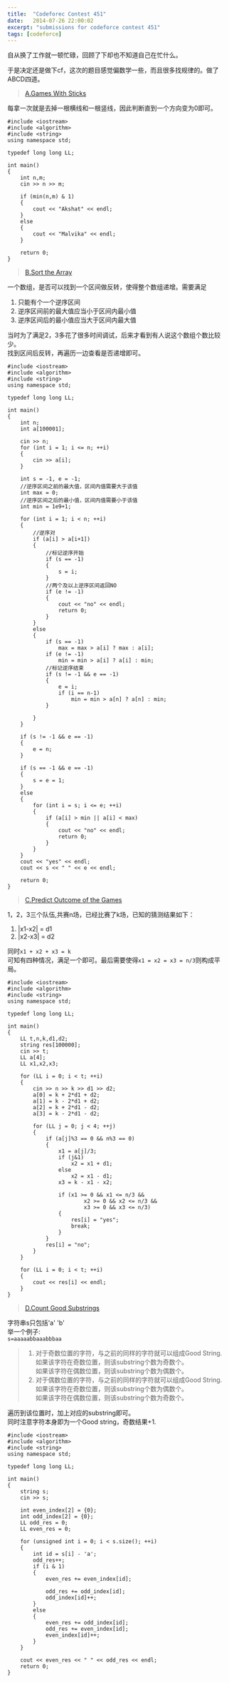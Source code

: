 ```yaml
---
title:  "Codeforec Contest 451"
date:   2014-07-26 22:00:02
excerpt: "submissions for codeforce contest 451"
tags: [codeforce]
---
```


自从换了工作就一顿忙碌，回顾了下却也不知道自己在忙什么。

于是决定还是做下cf，这次的题目感觉偏数学一些，而且很多找规律的。做了ABCD四道。

<!--more-->

> [A.Games With Sticks](http://codeforces.com/contest/451/problem/A)  

每拿一次就是去掉一根横线和一根竖线，因此判断直到一个方向变为0即可。

```
#include <iostream>
#include <algorithm>
#include <string>
using namespace std;

typedef long long LL;

int main()
{
    int n,m;
    cin >> n >> m;

    if (min(n,m) & 1)
    {
        cout << "Akshat" << endl;
    }
    else
    {
        cout << "Malvika" << endl;
    }

    return 0;
}

```

> [B.Sort the Array](http://codeforces.com/contest/451/problem/B)

一个数组，是否可以找到一个区间做反转，使得整个数组递增。需要满足       

1. 只能有个一个逆序区间
2. 逆序区间前的最大值应当小于区间内最小值
3. 逆序区间后的最小值应当大于区间内最大值

当时为了满足2，3多花了很多时间调试，后来才看到有人说这个数组个数比较少。     
找到区间后反转，再遍历一边查看是否递增即可。    

```
#include <iostream>
#include <algorithm>
#include <string>
using namespace std;

typedef long long LL;

int main()
{
    int n;
    int a[100001];

    cin >> n;
    for (int i = 1; i <= n; ++i)
    {
        cin >> a[i];
    }

    int s = -1, e = -1;
    //逆序区间之前的最大值，区间内值需要大于该值
    int max = 0;
    //逆序区间之后的最小值，区间内值需要小于该值
    int min = 1e9+1;

    for (int i = 1; i < n; ++i)
    {
        //逆序对
        if (a[i] > a[i+1])
        {
            //标记逆序开始
            if (s == -1)
            {
                s = i;
            }
            //两个及以上逆序区间返回NO
            if (e != -1)
            {
                cout << "no" << endl;
                return 0;
            }
        }
        else
        {
            if (s == -1)
                max = max > a[i] ? max : a[i];
            if (e != -1)
                min = min > a[i] ? a[i] : min;
            //标记逆序结束
            if (s != -1 && e == -1)
            {
                e = i;
                if (i == n-1)
                    min = min > a[n] ? a[n] : min;
            }

        }
    }

    if (s != -1 && e == -1)
    {
        e = n;
    }

    if (s == -1 && e == -1)
    {
        s = e = 1;
    }
    else
    {
        for (int i = s; i <= e; ++i)
        {
            if (a[i] > min || a[i] < max)
            {
                cout << "no" << endl;
                return 0;
            }
        }
    }
    cout << "yes" << endl;
    cout << s << " " << e << endl;

    return 0;
}

```  

> [C.Predict Outcome of the Games](http://codeforces.com/contest/451/problem/C)  

1，2，3三个队伍,共赛n场，已经比赛了k场，已知的猜测结果如下：     
1.  |x1-x2| = d1    
2.  |x2-x3| = d2

同时`x1 + x2 + x3 = k`     
可知有四种情况，满足一个即可。最后需要使得`x1 = x2 = x3 = n/3`则构成平局。

```
#include <iostream>
#include <algorithm>
#include <string>
using namespace std;

typedef long long LL;

int main()
{
    LL t,n,k,d1,d2;
    string res[100000];
    cin >> t;
    LL a[4];
    LL x1,x2,x3;

    for (LL i = 0; i < t; ++i)
    {
        cin >> n >> k >> d1 >> d2;
        a[0] = k + 2*d1 + d2;
        a[1] = k - 2*d1 + d2;
        a[2] = k + 2*d1 - d2;
        a[3] = k - 2*d1 - d2;
    
        for (LL j = 0; j < 4; ++j)
        {
            if (a[j]%3 == 0 && n%3 == 0)
            {
                x1 = a[j]/3;
                if (j&1)
                    x2 = x1 + d1;
                else
                    x2 = x1 - d1;
                x3 = k - x1 - x2;

                if (x1 >= 0 && x1 <= n/3 &&
                        x2 >= 0 && x2 <= n/3 &&
                        x3 >= 0 && x3 <= n/3)
                {
                    res[i] = "yes";
                    break;
                }
            }
            res[i] = "no";
        }
    }

    for (LL i = 0; i < t; ++i)
    {
        cout << res[i] << endl;
    }
}

```

> [D.Count Good Substrings](http://codeforces.com/contest/451/problem/D)   

字符串s只包括'a' 'b'   
举一个例子:   
`s=aaaaabbaaabbbaa`   
> 1.  对于奇数位置的字符，与之前的同样的字符就可以组成Good String.     
    如果该字符在奇数位置，则该substring个数为奇数个。    
    如果该字符在偶数位置，则该substring个数为偶数个。    
> 2.  对于偶数位置的字符，与之前的同样的字符就可以组成Good String.   
    如果该字符在奇数位置，则该substring个数为偶数个。    
    如果该字符在偶数位置，则该substring个数为奇数个。    

遍历到该位置时，加上对应的substring即可。   
同时注意字符本身即为一个Good string，奇数结果+1.   

```
#include <iostream>
#include <algorithm>
#include <string>
using namespace std;

typedef long long LL;

int main()
{
    string s;
    cin >> s;

    int even_index[2] = {0};
    int odd_index[2] = {0};
    LL odd_res = 0;
    LL even_res = 0;

    for (unsigned int i = 0; i < s.size(); ++i)
    {
        int id = s[i] - 'a';
        odd_res++;
        if (i & 1)
        {
            even_res += even_index[id];

            odd_res += odd_index[id];
            odd_index[id]++;
        }
        else
        {
            even_res += odd_index[id];
            odd_res += even_index[id];
            even_index[id]++;
        }
    }

    cout << even_res << " " << odd_res << endl;
    return 0;
}
```

